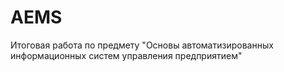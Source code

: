 # AEMS
Итоговая работа по предмету "Основы автоматизированных информационных систем управления предприятием"
